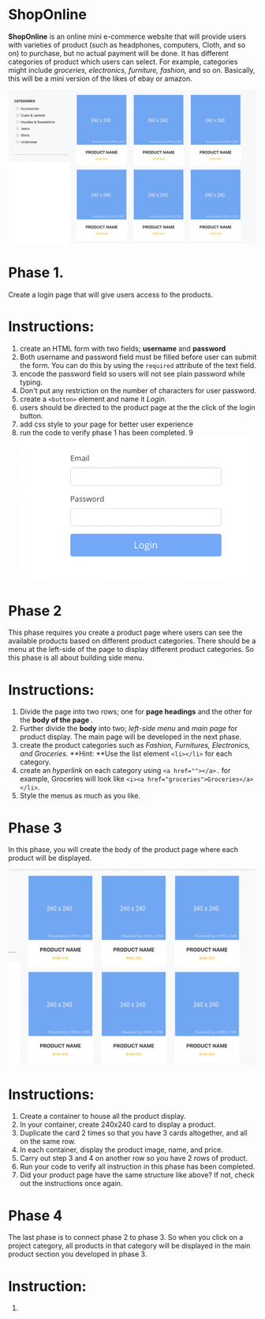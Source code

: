 # ShopOnline

**ShopOnline** is an online mini e-commerce website that will provide users with varieties of product (such as headphones, computers, Cloth, and so on) to purchase, but no actual payment will be done. It has different categories of product which users can select. For example, categories might include *groceries, electronics, furniture, fashion,* and so on. Basically, this will be a mini version of the likes of ebay or amazon.

![](assets/image1.png)


# Phase 1.
Create a login page that will give users access to the products.

# Instructions:
1. create an HTML form with two fields; **username** and **password**
2. Both username and password field must be filled before user can submit the form. You can do this by using the `required` attribute of the text field.
3. encode the password field so users will not see plain password while typing.
4. Don't put any restriction on the number of characters for user password.
5. create a `<button>` element and name it  *Login.*
6. users should be directed to the product page at the the click of the login button.
7. add css style to your page for better user experience
8. run the code to verify phase 1 has been completed.
9 ![](assets/login.png)

# Phase 2
This phase requires you create a product page where users can see the available products based on different product categories. There should be a menu at the left-side of the page to display different product categories. So this phase is all about building side menu.

# Instructions:
1.  Divide the page into two rows; one for **page headings** and the other for the **body of the page** .
2.  Further divide the **body** into two; *left-side menu* and *main page* for product display. The main page will be developed in the next phase.
3.  create the product categories such as *Fashion, Furnitures, Electronics, and Groceries.* **Hint: **Use the list element `<li></li>` for each category.
4.  create an *hyperlink* on each category using `<a href=""></a>.` for example, Groceries will look like `<i><a href="groceries">Groceries</a></li>`.
5.  Style the menus as much as you like.


# Phase 3
In this phase, you will create the body of the product page where each product will be displayed. 

![](assets/image_product.png)

# Instructions:
1. Create a container to house all the product display.
2. In your container, create  240x240 card to display a product.
3. Duplicate the card 2 times so that you have 3 cards altogether, and all on the same row.
4. In each container, display the product image, name, and price.
5. Carry out step 3 and 4 on another row so you have 2 rows of product.
6. Run your code to verify all instruction in this phase has been completed.
7. Did your product page have the same structure like above? If not, check out the instructions once again. 


# Phase 4
The last phase is to connect phase 2 to phase 3. So  when you click on a project category, all products in that category will be displayed in the main product section you developed in phase 3.

# Instruction:
1. 